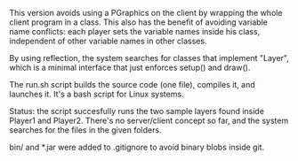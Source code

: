 This version avoids using a PGraphics on the client by wrapping the whole
client program in a class. This also has the benefit of avoiding variable
name conflicts: each player sets the variable names inside his class,
independent of other variable names in other classes.

By using reflection, the system searches for classes that implement "Layer",
which is a minimal interface that just enforces setup() and draw().

The run.sh script builds the source code (one file), compiles it, and launches
it. It's a bash script for Linux systems.

Status: the script succesfully runs the two sample layers found inside
Player1 and Player2. There's no server/client concept so far, and the system
searches for the files in the given folders.

bin/ and *.jar were added to .gitignore to avoid binary blobs inside git.

